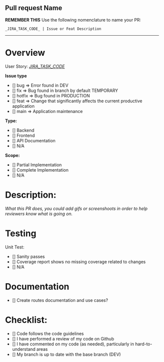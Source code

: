 ## Pull request Name
**REMEMBER THIS**
Use the following nomenclature to name your PR:

```
_JIRA_TASK_CODE_ | Issue or Feat Description
```
<hr>

# Overview
User Story: [_JIRA_TASK_CODE_](_JIRA_TASK_LINK_)

**Issue type**
- [] bug 	 => Error found in DEV
- [] fix 	 => Bug found in branch by default TEMPORARY
- [] hotfix => Bug found in PRODUCTION 
- [] feat 	 => Change that significantly affects the current productive application 
- [] main 	 => Application maintenance

**Type:**
- [] Backend
- [] Frontend
- [] API Documentation
- [] N/A

**Scope:**

- [] Partial Implementation
- [] Complete Implementation
- [] N/A

# Description:
_What this PR does, you could add gifs or screenshoots in order to help reviewers know what is going on._

# Testing
Unit Test:

- [] Sanity passes
- [] Coverage report shows no missing coverage related to changes
- [] N/A

# Documentation
- [] Create routes documentation and use cases?

# Checklist:
- [] Code follows the code guidelines
- [] I have performed a review of my code on Github
- [] I have commented on my code (as needed), particularly in hard-to-understand areas
- [] My branch is up to date with the base branch (DEV)
